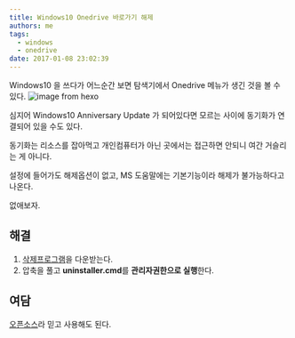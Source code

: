 ```yaml
---
title: Windows10 Onedrive 바로가기 해제
authors: me
tags:
  - windows
  - onedrive
date: 2017-01-08 23:02:39
---
```


Windows10 을 쓰다가 어느순간 보면 탐색기에서 Onedrive 메뉴가 생긴 것을 볼 수 있다.
![image from hexo](https://i.imgur.com/nuEbiHC.png)

심지어 Windows10 Anniversary Update 가 되어있다면 모르는 사이에 동기화가 연결되어 있을 수도 있다.

동기화는 리소스를 잡아먹고 개인컴퓨터가 아닌 곳에서는 접근하면 안되니 여간 거슬리는 게 아니다.

설정에 들어가도 해제옵션이 없고, MS 도움말에는 기본기능이라 해제가 불가능하다고 나온다.

없애보자.

## 해결

1. [삭제프로그램](https://github.com/tomchappelow/onedrive-uninstaller/archive/master.zip)을 다운받는다.
2. 압축을 풀고 **uninstaller.cmd**를 **관리자권한으로 실행**한다.

## 여담

[오픈소스](https://github.com/tomchappelow/onedrive-uninstaller)라 믿고 사용해도 된다.
